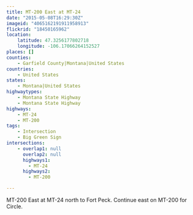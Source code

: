 ```yaml
---
title: MT-200 East at MT-24
date: "2015-05-08T16:29:30Z"
imageid: "4065162191911958913"
flickrid: "18450165962"
location:
    latitude: 47.3256177802718
    longitude: -106.17066264152527
places: []
counties:
    - Garfield County|Montana|United States
countries:
    - United States
states:
    - Montana|United States
highwaytypes:
    - Montana State Highway
    - Montana State Highway
highways:
    - MT-24
    - MT-200
tags:
    - Intersection
    - Big Green Sign
intersections:
    - overlap1: null
      overlap2: null
      highways1:
        - MT-24
      highways2:
        - MT-200

---
```

MT-200 East at MT-24 north to Fort Peck.  Continue east on MT-200 for Circle.